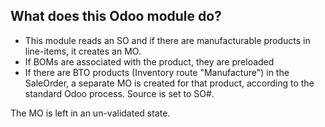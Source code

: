 ## What does this Odoo module do?

- This module reads an SO and if there are manufacturable products in line-items, it creates an MO.
- If BOMs are associated with the product, they are preloaded
- If there are BTO products (Inventory route "Manufacture") in the SaleOrder, a separate MO is created for that product, according to the standard Odoo process.  Source is set to SO#.

The MO is left in an un-validated state. 
